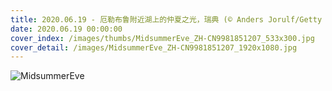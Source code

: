 ```yaml
---
title: 2020.06.19 - 厄勒布鲁附近湖上的仲夏之光，瑞典 (© Anders Jorulf/Getty Images)
date: 2020.06.19 00:00:00
cover_index: /images/thumbs/MidsummerEve_ZH-CN9981851207_533x300.jpg
cover_detail: /images/MidsummerEve_ZH-CN9981851207_1920x1080.jpg
---
```


![MidsummerEve](/images/MidsummerEve_ZH-CN9981851207_1920x1080.jpg)
